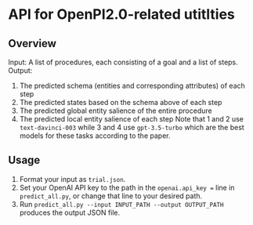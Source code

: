 # API for OpenPI2.0-related utitlties


## Overview
Input: A list of procedures, each consisting of a goal and a list of steps.
Output:
1. The predicted schema (entities and corresponding attributes) of each step
2. The predicted states based on the schema above of each step
3. The predicted global entity salience of the entire procedure 
4. The predicted local entity salience of each step
Note that 1 and 2 use `text-davinci-003` while 3 and 4 use `gpt-3.5-turbo` which are the best models for these tasks according to the paper.

## Usage
1. Format your input as `trial.json`. 
2. Set your OpenAI API key to the path in the `openai.api_key =` line in `predict_all.py`, or change that line to your desired path.
3. Run `predict_all.py --input INPUT_PATH --output OUTPUT_PATH` produces the output JSON file. 